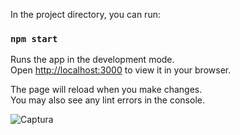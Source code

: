 In the project directory, you can run:

### `npm start`

Runs the app in the development mode.\
Open [http://localhost:3000](http://localhost:3000) to view it in your browser.

The page will reload when you make changes.\
You may also see any lint errors in the console.


![Captura](https://github.com/Katherine-LM/Crypto-React/assets/84242735/ba4ac74f-fd3b-4674-9470-c112fd771888)

